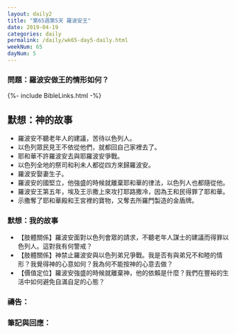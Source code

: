 ```yaml
---
layout: daily2
title: "第65週第5天 羅波安王"
date: 2019-04-19
categories: daily
permalink: /daily/wk65-day5-daily.html
weekNum: 65
dayNum: 5
---
```


### 問題：羅波安做王的情形如何？
 
{%- include BibleLinks.html -%}

## 默想：神的故事
+ 羅波安不聽老年人的建議，苦待以色列人。 
+ 以色列眾民見王不依從他們，就都回自己家裡去了。 
+ 耶和華不許羅波安去與耶羅波安爭戰。 
+ 以色列全地的祭司和利未人都從四方來歸羅波安。 
+ 羅波安娶妻生子。 
+ 羅波安的國堅立，他強盛的時候就離棄耶和華的律法，以色列人也都隨從他。 
+ 羅波安王第五年，埃及王示撒上來攻打耶路撒冷，因為王和民得罪了耶和華。 
+ 示撒奪了耶和華殿和王宮裡的寶物，又奪去所羅門製造的金盾牌。 

### 默想：我的故事
+ 【肢體關係】羅波安面對以色列會眾的請求，不聽老年人謀士的建議而得罪以色列人。這對我有何警戒？ 
+ 【肢體關係】神禁止羅波安與以色列弟兄爭戰。我是否有與弟兄不和睦的情形？我覺得神的心意如何？我為何不能按神的心意去做？ 
+ 【價值定位】羅波安強盛的時候就離棄神，他的依賴是什麼？我們在豐裕的生活中如何避免自滿自足的心態？ 

### 禱告：

### 筆記與回應：
